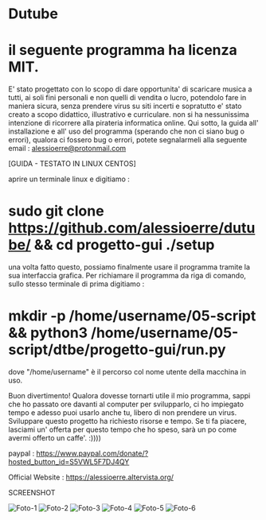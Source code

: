 
# Dutube
# il seguente programma ha licenza MIT.

E' stato progettato con lo scopo di dare opportunita' di scaricare musica a tutti, ai soli fini personali e non quelli di vendita o lucro, potendolo fare in maniera sicura, senza prendere virus su siti incerti e sopratutto e' stato creato a scopo didattico, illustrativo e curriculare. non si ha nessunissima intenzione di ricorrere alla pirateria informatica online. Qui sotto, la guida all' installazione e all' uso del programma (sperando che non ci siano bug o errori), qualora ci fossero bug o errori, potete segnalarmeli alla seguente email : alessioerre@protonmail.com

[GUIDA - TESTATO IN LINUX CENTOS]

aprire un terminale linux e digitiamo :

# sudo git clone https://github.com/alessioerre/dutube/ && cd progetto-gui ./setup

una volta fatto questo, possiamo finalmente usare il programma tramite la sua interfaccia grafica. Per richiamare il programma da riga di comando, sullo stesso terminale di prima digitiamo :

# mkdir -p /home/username/05-script && python3 /home/username/05-script/dtbe/progetto-gui/run.py
   
 dove "/home/username" è il percorso col nome utente della macchina in uso.
   
Buon divertimento!
Qualora dovesse tornarti utile il mio programma, sappi che ho passato ore davanti al computer per svilupparlo, ci ho impiegato tempo e adesso puoi usarlo anche tu, libero di non prendere un virus. Sviluppare questo progetto ha richiesto risorse e tempo. 
Se ti fa piacere, lasciami un' offerta per questo tempo che ho speso, sarà un po come avermi offerto un caffe'. :))))

   paypal           : https://www.paypal.com/donate/?hosted_button_id=S5VWL5F7DJ4QY
   
   Official Website : https://alessioerre.altervista.org/
   

SCREENSHOT

![Foto-1](https://github.com/AlessioErre/DuTube/assets/125505541/c6fbf6e3-6272-4811-9141-cfa8c88857e5)
![Foto-2](https://github.com/AlessioErre/DuTube/assets/125505541/d2137211-789d-46f6-b8a9-adb237a0ba46)
![Foto-3](https://github.com/AlessioErre/DuTube/assets/125505541/4a7debd0-7308-4af1-bb02-83aef2f995b6)
![Foto-4](https://github.com/AlessioErre/DuTube/assets/125505541/1db910c2-794c-48e2-a7c6-e3e12238f0ad)
![Foto-5](https://github.com/AlessioErre/DuTube/assets/125505541/27985ff9-a196-40af-b66d-9b22bea45855)
![Foto-6](https://github.com/AlessioErre/DuTube/assets/125505541/9cca641f-f0c5-41e3-86bb-581dec90eb96)



